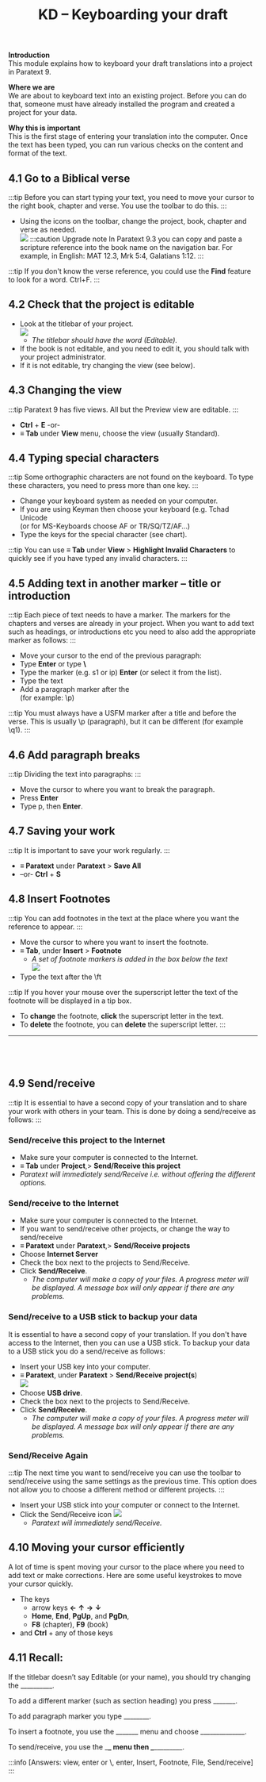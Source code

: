 ﻿---
title: 4. KD – Keyboarding your draft
---
**Introduction**  
This module explains how to keyboard your draft translations into a project in Paratext 9.

**Where we are**  
We are about to keyboard text into an existing project. Before you can do that, someone must have already installed the program and created a project for your data.

**Why this is important**  
This is the first stage of entering your translation into the computer. Once the text has been typed, you can run various checks on the content and format of the text.

## 4.1 Go to a Biblical verse
:::tip
Before you can start typing your text, you need to move your cursor to the right book, chapter and verse. You use the toolbar to do this.
:::
-  Using the icons on the toolbar, change the project, book, chapter and verse as needed.  
    ![](../media/792b22d5f81b4a7e99d8f7113540d1b0.png)
:::caution Upgrade note
In Paratext 9.3 you can copy and paste a scripture reference into the book name on the navigation bar. 
For example, in English: MAT 12.3, Mrk 5:4, Galatians 1:12.
:::
 
:::tip
If you don't know the verse reference, you could use the **Find** feature to look for a word. Ctrl+F.
:::

## 4.2 Check that the project is editable
-  Look at the titlebar of your project.  
    ![](../media/2aebd544c3f685df0315dd065853516f.png)  
    -  *The titlebar should have the word (Editable).*  
-  If the book is not editable, and you need to edit it, you should talk with your project administrator.
-  If it is not editable, try changing the view (see below).

## 4.3 Changing the view
:::tip
Paratext 9 has five views. All but the Preview view are editable.
:::

-  **Ctrl** + **E** -or-
-  **≡ Tab** under **View** menu, choose the view (usually Standard).

## 4.4 Typing special characters
:::tip
Some orthographic characters are not found on the keyboard. To type these characters, you need to press more than one key.
:::

-  Change your keyboard system as needed on your computer.
-  If you are using Keyman then choose your keyboard (e.g. Tchad Unicode  
    (or for MS-Keyboards choose AF or TR/SQ/TZ/AF…)
-  Type the keys for the special character (see chart).

:::tip
You can use **≡ Tab** under **View** \> **Highlight Invalid Characters** to quickly see if you have typed any invalid characters.
:::

## 4.5 Adding text in another marker – title or introduction
:::tip
Each piece of text needs to have a marker. The markers for the chapters and verses are already in your project. When you want to add text such as headings, or introductions etc you need to also add the appropriate marker as follows:
:::

-  Move your cursor to the end of the previous paragraph:
-  Type **Enter** or type **\\**
-  Type the marker (e.g. s1 or ip) **Enter** (or select it from the list).
-  Type the text
-  Add a paragraph marker after the   
    (for example: \\p)

:::tip
You must always have a USFM marker after a title and before the verse. This is usually \\p (paragraph), but it can be different (for example \\q1).
:::

## 4.6 Add paragraph breaks
:::tip
Dividing the text into paragraphs:
:::

-  Move the cursor to where you want to break the paragraph.
-  Press **Enter**
-  Type p, then **Enter**.

## 4.7 Saving your work
:::tip
It is important to save your work regularly.
:::

-  **≡ Paratext** under **Paratext** \> **Save All**
-  –or- **Ctrl** + **S**

## 4.8 Insert Footnotes
:::tip
You can add footnotes in the text at the place where you want the reference to appear.
:::

-  Move the cursor to where you want to insert the footnote.  
-  **≡ Tab**, under **Insert** \> **Footnote**  
    -  *A set of footnote markers is added in the box below the text*  
    ![](../media/2b33a4d17a03ff35921422daecbb4331.png)
-  Type the text after the \\ft

:::tip
If you hover your mouse over the superscript letter the text of the footnote will be displayed in a tip box.
-  To **change** the footnote, **click** the superscript letter in the text.
-  To **delete** the footnote, you can **delete** the superscript letter.
:::
 
-----
 
-----



## 4.9 Send/receive
:::tip
It is essential to have a second copy of your translation and to share your work with others in your team. This is done by doing a send/receive as follows:
:::

### Send/receive this project to the Internet
-  Make sure your computer is connected to the Internet.
-  **≡ Tab** under **Project**,\> **Send/Receive this project**
-  *Paratext will immediately send/Receive i.e. without offering the different options.*

### Send/receive to the Internet
-  Make sure your computer is connected to the Internet.
-  If you want to send/receive other projects, or change the way to send/receive
-  **≡ Paratext** under **Paratext**,\> **Send/Receive projects**
-  Choose **Internet Server**
-  Check the box next to the projects to Send/Receive.
-  Click **Send/Receive**.   
    -  *The computer will make a copy of your files. A progress meter will be displayed. A message box will only appear if there are any problems.*

### Send/receive to a USB stick to backup your data
It is essential to have a second copy of your translation. If you don't have access to the Internet, then you can use a USB stick. To backup your data to a USB stick you do a send/receive as follows:

-  Insert your USB key into your computer.
-  **≡ Paratext**, under **Paratext** \> **Send/Receive project(s**)  
    ![](../media/f0ebd42df124bfaa7ae66d287fa5e960.png)
-  Choose **USB drive**.
-  Check the box next to the projects to Send/Receive.
-  Click **Send/Receive**.  
    -  *The computer will make a copy of your files. A progress meter will be displayed. A message box will only appear if there are any problems.*

### Send/Receive Again
:::tip
The next time you want to send/receive you can use the toolbar to send/receive using the same settings as the previous time. This option does not allow you to choose a different method or different projects.
:::

-  Insert your USB stick into your computer or connect to the Internet.
-  Click the Send/Receive icon ![](../media/1ef2ba0646b2eb0477c00f3ef38057f4.png)  
    -  *Paratext will immediately send/Receive.*

## 4.10 Moving your cursor efficiently
A lot of time is spent moving your cursor to the place where you need to add text or make corrections. Here are some useful keystrokes to move your cursor quickly.

-  The keys 
    -  arrow keys **←** **↑** **→** **↓**
    -  **Home**, **End**, **PgUp**, and **PgDn**,
    -  **F8** (chapter), **F9** (book)  
-  and **Ctrl** + any of those keys

## 4.11 Recall:
If the titlebar doesn’t say Editable (or your name), you should try changing the \__________.

To add a different marker (such as section heading) you press \_______.

To add paragraph marker you type \________.

To insert a footnote, you use the \______\_ menu and choose \______________.

To send/receive, you use the \_______\_ menu then \________________.

:::info
[Answers: view, enter or \\, enter, Insert, Footnote, File, Send/receive]
:::